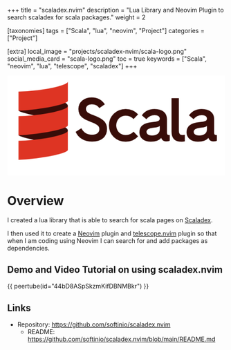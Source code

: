 +++
title = "scaladex.nvim"
description = "Lua Library and Neovim Plugin to search scaladex for scala packages."
weight = 2

[taxonomies]
tags = ["Scala", "lua", "neovim", "Project"]
categories = ["Project"]

[extra]
local_image = "projects/scaladex-nvim/scala-logo.png"
social_media_card = "scala-logo.png"
toc = true
keywords = ["Scala", "neovim", "lua", "telescope", "scaladex"]
+++

![scaladex.nvim](scala-logo.png)

# Overview

I created a lua library that is able to search for scala pages on [Scaladex](https://index.scala-lang.org).

I then used it to create a [Neovim](https://neovim.io) plugin and [telescope.nvim](https://github.com/nvim-telescope/telescope.nvim) plugin so that when I am coding using Neovim I can search for and add packages as dependencies.

## Demo and Video Tutorial on using scaladex.nvim

{{ peertube(id="44bD8ASpSkzmKifDBNMBkr") }}

## Links

- Repository: <https://github.com/softinio/scaladex.nvim>
  - README: <https://github.com/softinio/scaladex.nvim/blob/main/README.md>

